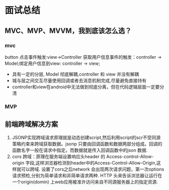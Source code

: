 # 面试总结
## MVC、MVP、MVVM，我到底该怎么选？
 ### mvc
 button 点击事件触发:view->Controller 获取用户信息事件的触发：controller -> Model;绑定用户信息到view: controller -> view;
 * 具有一定的分层, Model 彻底解耦,controller 和 view 并没有解耦
 * 城与层之间交互尽量使用回调或者去消息机制完成,尽量避免直接持有
 * controller和view在android中无法做到彻底分离，但在代码逻辑层面一定要分清
 ### MVP
 ## 前端跨域解决方案
 1. JSONP实现跨域请求原理就是动态创建script,然后利用script的scr不受同源策略约束来跨域获取数据。jsonp 只要由回调函数和数据两部分组成。回调的函数名字一般在请求中指定。而数据就是传入回调函数中的json 数据.
 2. cors 跨域：原理在服务端设置响应头header  的 Access-control-Allow-origin 字段,这样浏览器检测到header中的Access-Control-Allow-Origin,这样就可以跨域. 设置了cors之后network 会出现两次请求问题，第一次options 请求预检,分别为简单请求和非简单请求两种. HTTP 头来告诉浏览器让运行在一个origin(domin) 上web应用被准许访问来自不同源服务器上的指定资源.
